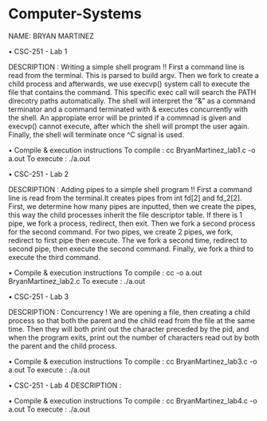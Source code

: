 # Computer-Systems

NAME: BRYAN MARTINEZ	

• CSC-251 - Lab 1

DESCRIPTION : Writing a simple shell program !! First a command line is read from the terminal. This is parsed to build argv. Then we fork to create a child process and afterwards, we use execvp() system call to execute the file that contains the command. This specific exec call will search the PATH direcotry paths automatically. The shell will interpret the "&" as a command terminator and a command terminated with & executes concurrently with the shell. An appropiate error will be printed if a commnad is given and execvp() cannot execute, after which the shell will prompt the user again. Finally, the shell will terminate once ^C signal is used. 

• Compile & execution instructions
To compile : cc BryanMartinez_lab1.c -o a.out
To execute : ./a.out



• CSC-251 - Lab 2

DESCRIPTION : Adding pipes to a simple shell program !! First a command line is read from the terminal.It creates pipes from int fd[2] and fd_2[2]. First, we determine how many pipes are inputted, then we create the pipes, this way the child processes inherit the file descriptor table. If there is 1 pipe, we fork a process, redirect, then exit. Then we fork a second process for the second command. For two pipes, we create 2 pipes, we fork, redirect to first pipe then execute. The we fork a second time, redirect to second pipe, then execute the second command. Finally, we fork a third to execute the third command. 

• Compile & execution instructions
To compile : cc -o a.out BryanMartinez_lab2.c
To execute : ./a.out


• CSC-251 - Lab 3

DESCRIPTION : Concurrency ! We are opening a file, then creating a child process so that both the parent and the child read from the file at the same time. Then they will both print out the character preceded by the pid, and when the program exits, print out the number of characters read out by both the parent and the child process. 

• Compile & execution instructions
To compile : cc BryanMartinez_lab3.c -o a.out
To execute : ./a.out

• CSC-251 - Lab 4
DESCRIPTION :  

• Compile & execution instructions
To compile : cc BryanMartinez_lab4.c -o a.out
To execute : ./a.out



